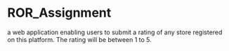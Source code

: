 # ROR_Assignment
 a web application enabling users to submit a rating of any store registered on this platform. The rating will be between 1 to 5.
